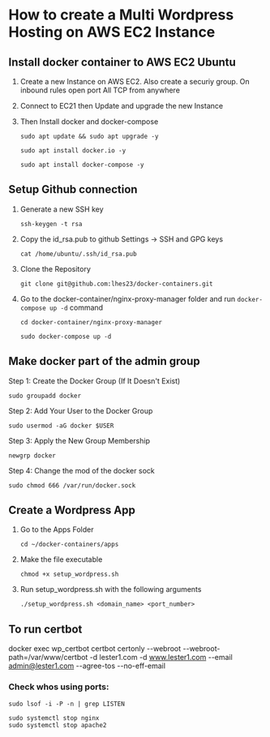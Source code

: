 # How to create a Multi Wordpress Hosting on AWS EC2 Instance

## Install docker container to AWS EC2 Ubuntu

1. Create a new Instance on AWS EC2. Also create a securiy group. On inbound rules open port All TCP from anywhere

2. Connect to EC21 then Update and upgrade the new Instance

3. Then Install docker and docker-compose

   `sudo apt update && sudo apt upgrade -y`

   `sudo apt install docker.io -y`

   `sudo apt install docker-compose -y`

## Setup Github connection

1. Generate a new SSH key

   `ssh-keygen -t rsa`

2. Copy the id_rsa.pub to github Settings -> SSH and GPG keys

   `cat /home/ubuntu/.ssh/id_rsa.pub`

3. Clone the Repository

   `git clone git@github.com:lhes23/docker-containers.git`

4. Go to the docker-container/nginx-proxy-manager folder and run `docker-compose up -d` command

   `cd docker-container/nginx-proxy-manager`

   `sudo docker-compose up -d`

## Make docker part of the admin group

Step 1: Create the Docker Group (If It Doesn't Exist)

`sudo groupadd docker`

Step 2: Add Your User to the Docker Group

`sudo usermod -aG docker $USER`

Step 3: Apply the New Group Membership

`newgrp docker`

Step 4: Change the mod of the docker sock

`sudo chmod 666 /var/run/docker.sock`


## Create a Wordpress App

1. Go to the Apps Folder

   `cd ~/docker-containers/apps`

2. Make the file executable

   `chmod +x setup_wordpress.sh`

3. Run setup_wordpress.sh with the following arguments

   `./setup_wordpress.sh <domain_name> <port_number>`

## To run certbot

docker exec wp_certbot certbot certonly --webroot --webroot-path=/var/www/certbot -d lester1.com -d www.lester1.com --email admin@lester1.com --agree-tos --no-eff-email

### Check whos using ports:

`sudo lsof -i -P -n | grep LISTEN`

```
sudo systemctl stop nginx
sudo systemctl stop apache2
```
